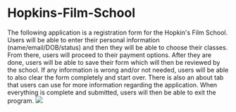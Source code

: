 # Hopkins-Film-School
The following application is a registration form for the Hopkin's Film School. Users will be able to enter their personal information (name/email/DOB/status) and then they will be able to choose their classes. From there, users will proceed to their payment options. After they are done, users will be able to save their form which will then be reviewed by the school. If any information is wrong and/or not needed, users will be able to also clear the form completely and start over. There is also an about tab that users can use for more information regarding the application. When everything is complete and submitted, users will then be able to exit the program. 
![](https://i.imgur.com/C8lt9hC.png)
